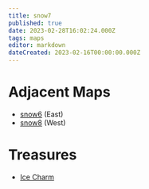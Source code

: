 ```yaml
---
title: snow7
published: true
date: 2023-02-28T16:02:24.000Z
tags: maps
editor: markdown
dateCreated: 2023-02-16T00:00:00.000Z
---
```



# Adjacent Maps
 * [snow6](/maps/snow6) (East)
 * [snow8](/maps/snow8) (West)

# Treasures
 * [Ice Charm](/items/ice-charm)
